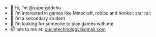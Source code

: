 - 👋 Hi, I’m @supergodchu
- 👀 I’m interested in games like Minecraft, roblox and honkai: star rail
- 🌱 I’m a secondary student
- 💞️ I’m looking for someone to play games with me
- 📫 talk to me at: ducletechnology@gmail.com
